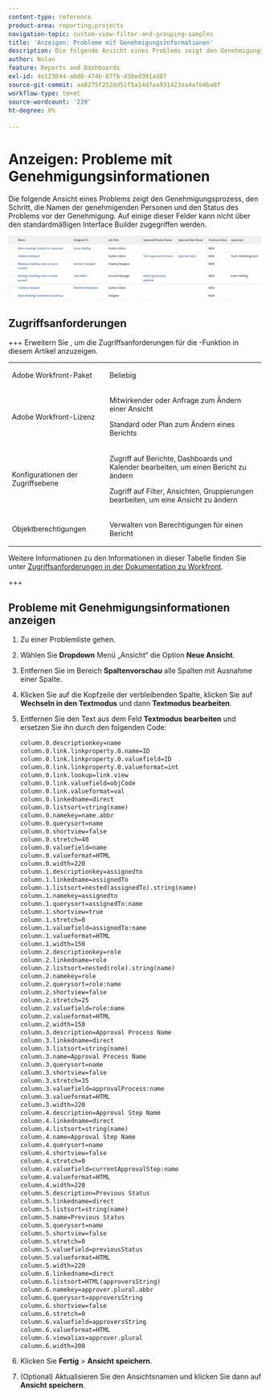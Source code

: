 ```yaml
---
content-type: reference
product-area: reporting;projects
navigation-topic: custom-view-filter-and-grouping-samples
title: 'Anzeigen: Probleme mit Genehmigungsinformationen'
description: Die folgende Ansicht eines Problems zeigt den Genehmigungsprozess, den Schritt, die Namen der genehmigenden Personen und den Status des Problems vor der Genehmigung. Auf einige dieser Felder kann nicht über den standardmäßigen Interface Builder zugegriffen werden.
author: Nolan
feature: Reports and Dashboards
exl-id: 4e123844-a0d6-474b-87fb-d30ed391ad07
source-git-commit: aa8275f252dd51f5a14d7aa931423aa4afb4ba8f
workflow-type: tm+mt
source-wordcount: '239'
ht-degree: 0%

---
```


# Anzeigen: Probleme mit Genehmigungsinformationen

<!--Audited: 11/2024-->

Die folgende Ansicht eines Problems zeigt den Genehmigungsprozess, den Schritt, die Namen der genehmigenden Personen und den Status des Problems vor der Genehmigung. Auf einige dieser Felder kann nicht über den standardmäßigen Interface Builder zugegriffen werden.

![custom_issue_view_with_approval_info.png](assets/custom-issue-view-with-approval-info-350x46.png)

## Zugriffsanforderungen

+++ Erweitern Sie , um die Zugriffsanforderungen für die -Funktion in diesem Artikel anzuzeigen.

<table style="table-layout:auto"> 
 <col> 
 <col> 
 <tbody> 
  <tr> 
   <td role="rowheader">Adobe Workfront-Paket</td> 
   <td> <p>Beliebig</p> </td> 
  </tr> 
  <tr> 
   <td role="rowheader">Adobe Workfront-Lizenz</td> 
   <td> 
   <p>Mitwirkender oder Anfrage zum Ändern einer Ansicht </p>
   <p>Standard oder Plan zum Ändern eines Berichts</p>
  </tr> 
  <tr> 
   <td role="rowheader">Konfigurationen der Zugriffsebene</td> 
   <td> <p>Zugriff auf Berichte, Dashboards und Kalender bearbeiten, um einen Bericht zu ändern</p> <p>Zugriff auf Filter, Ansichten, Gruppierungen bearbeiten, um eine Ansicht zu ändern</p> </td> 
  </tr> 
  <tr> 
   <td role="rowheader">Objektberechtigungen</td> 
   <td> <p>Verwalten von Berechtigungen für einen Bericht</p>  </td> 
  </tr> 
 </tbody> 
</table>

Weitere Informationen zu den Informationen in dieser Tabelle finden Sie unter [Zugriffsanforderungen in der Dokumentation zu Workfront](/help/quicksilver/administration-and-setup/add-users/access-levels-and-object-permissions/access-level-requirements-in-documentation.md).


+++

## Probleme mit Genehmigungsinformationen anzeigen

1. Zu einer Problemliste gehen.
1. Wählen Sie **Dropdown** Menü „Ansicht“ die Option **Neue Ansicht**.

1. Entfernen Sie im Bereich **Spaltenvorschau** alle Spalten mit Ausnahme einer Spalte.
1. Klicken Sie auf die Kopfzeile der verbleibenden Spalte, klicken Sie auf **Wechseln in den Textmodus** und dann **Textmodus bearbeiten**.
1. Entfernen Sie den Text aus dem Feld **Textmodus bearbeiten** und ersetzen Sie ihn durch den folgenden Code:

   ```
   column.0.descriptionkey=name
   column.0.link.linkproperty.0.name=ID
   column.0.link.linkproperty.0.valuefield=ID
   column.0.link.linkproperty.0.valueformat=int
   column.0.link.lookup=link.view
   column.0.link.valuefield=objCode
   column.0.link.valueformat=val
   column.0.linkedname=direct
   column.0.listsort=string(name)
   column.0.namekey=name.abbr
   column.0.querysort=name
   column.0.shortview=false
   column.0.stretch=40
   column.0.valuefield=name
   column.0.valueformat=HTML
   column.0.width=220
   column.1.descriptionkey=assignedto
   column.1.linkedname=assignedTo
   column.1.listsort=nested(assignedTo).string(name)
   column.1.namekey=assignedto
   column.1.querysort=assignedTo:name
   column.1.shortview=true
   column.1.stretch=0
   column.1.valuefield=assignedTo:name
   column.1.valueformat=HTML
   column.1.width=150
   column.2.descriptionkey=role
   column.2.linkedname=role
   column.2.listsort=nested(role).string(name)
   column.2.namekey=role
   column.2.querysort=role:name
   column.2.shortview=false
   column.2.stretch=25
   column.2.valuefield=role:name
   column.2.valueformat=HTML
   column.2.width=150
   column.3.description=Approval Process Name
   column.3.linkedname=direct
   column.3.listsort=string(name)
   column.3.name=Approval Process Name
   column.3.querysort=name
   column.3.shortview=false
   column.3.stretch=35
   column.3.valuefield=approvalProcess:name
   column.3.valueformat=HTML
   column.3.width=220
   column.4.description=Approval Step Name
   column.4.linkedname=direct
   column.4.listsort=string(name)
   column.4.name=Approval Step Name
   column.4.querysort=name
   column.4.shortview=false
   column.4.stretch=0
   column.4.valuefield=currentApprovalStep:name
   column.4.valueformat=HTML
   column.4.width=220
   column.5.description=Previous Status
   column.5.linkedname=direct
   column.5.listsort=string(name)
   column.5.name=Previous Status
   column.5.querysort=name
   column.5.shortview=false
   column.5.stretch=0
   column.5.valuefield=previousStatus
   column.5.valueformat=HTML
   column.5.width=220
   column.6.linkedname=direct
   column.6.listsort=HTML(approversString)
   column.6.namekey=approver.plural.abbr
   column.6.querysort=approversString
   column.6.shortview=false
   column.6.stretch=0
   column.6.valuefield=approversString
   column.6.valueformat=HTML
   column.6.viewalias=approver.plural
   column.6.width=200
   ```

1. Klicken Sie **Fertig** > **Ansicht speichern**.
1. (Optional) Aktualisieren Sie den Ansichtsnamen und klicken Sie dann auf **Ansicht speichern**.
